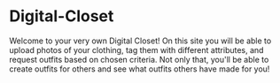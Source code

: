 # Digital-Closet

Welcome to your very own Digital Closet! 
On this site you will be able to upload photos of your clothing, tag them with different attributes,
and request outfits based on chosen criteria. Not only that, you'll be able to create outfits for others 
and see what outfits others have made for you!
